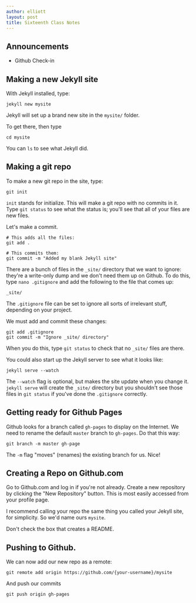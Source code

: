 ```yaml
---
author: elliott
layout: post
title: Sixteenth Class Notes
---
```


## Announcements 
* Github Check-in


## Making a new Jekyll site

With Jekyll installed, type:
```
jekyll new mysite
```

Jekyll will set up a brand new site in the `mysite/` folder.  

To get there, then type 
```
cd mysite
```

You can `ls` to see what Jekyll did.  

## Making a git repo

To make a new git repo in the site, type:
```
git init
```

`init` stands for initialize.  This will make a git repo with no commits in it.  Type `git status` to see what the status is; you'll see that all of your files are new files.

Let's make a commit.
```
# This adds all the files:
git add .

# This commits them:
git commit -m "Added my blank Jekyll site"
```

There are a bunch of files in the `_site/` directory that we want to ignore: they're a write-only dump and we don't need them up on Github.  To do this, type `nano .gitignore` and add the following to the file that comes up:
```
_site/
```
The `.gitignore` file can be set to ignore all sorts of irrelevant stuff, depending on your project.

We must add and commit these changes:
```
git add .gitignore
git commit -m "Ignore _site/ directory"
```

When you do this, type `git status` to check that no `_site/` files are there.

You could also start up the Jekyll server to see what it looks like:
```
jekyll serve --watch
```

The `--watch` flag is optional, but makes the site update when you change it.  `jekyll serve` will create the `_site/` directory but you shouldn't see those files in `git status` if you've done the `.gitignore` correctly.

## Getting ready for Github Pages

Github looks for a branch called `gh-pages` to display on the Internet.  We need to rename the default `master` branch to `gh-pages`.  Do that this way:
```
git branch -m master gh-page
```

The `-m` flag "moves" (renames) the existing branch for us.  Nice!

## Creating a Repo on Github.com

Go to Github.com and log in if you're not already.  Create a new repository by clicking the "New Repository" button.  This is most easily accessed from your profile page.

I recommend calling your repo the same thing you called your Jekyll site, for simplicity.  So we'd name ours `mysite`.

Don't check the box that creates a README.

## Pushing to Github.

We can now add our new repo as a remote:
```
git remote add origin https://github.com/{your-username}/mysite
```

And push our commits
```
git push origin gh-pages
```
